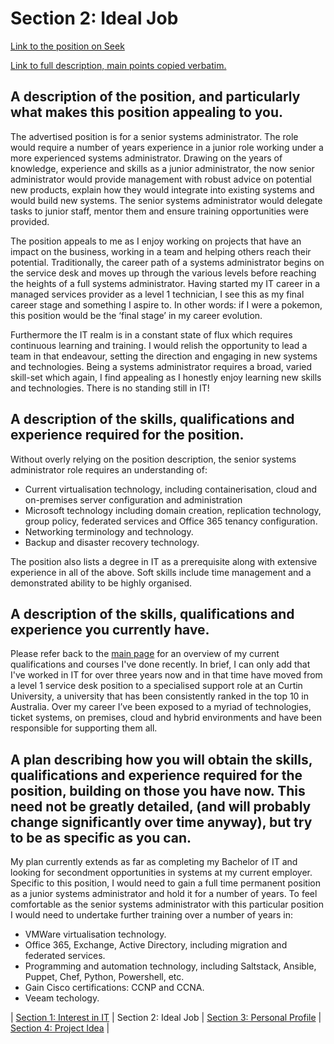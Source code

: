 # Section 2: Ideal Job
[Link to the position on Seek](https://www.seek.com.au/job/38512582?)

[Link to full description, main points copied verbatim.](./fulljob.html)

## A description of the position, and particularly what makes this position appealing to you.

The advertised position is for a senior systems administrator. The role would require a number of years experience in a junior role working under a more experienced systems administrator. Drawing on the years of knowledge, experience and skills as a junior administrator, the now senior administrator would provide management with robust advice on potential new products, explain how they would integrate into existing systems and would build new systems. The senior systems administrator would delegate tasks to junior staff, mentor them and ensure training opportunities were provided.

The position appeals to me as I enjoy working on projects that have an impact on the business, working in a team and helping others reach their potential. Traditionally, the career path of a systems administrator begins on the service desk and moves up through the various levels before reaching the heights of a full systems administrator. Having started my IT career in a managed services provider as a level 1 technician, I see this as my final career stage and something I aspire to. In other words: if I were a pokemon, this position would be the ‘final stage’ in my career evolution. 

Furthermore the IT realm is in a constant state of flux which requires continuous learning and training. I would relish the opportunity to lead a team in that endeavour, setting the direction and engaging in new systems and technologies. Being a systems administrator requires a broad, varied skill-set which again, I find appealing as I honestly enjoy learning new skills and technologies. There is no standing still in IT!

## A description of the skills, qualifications and experience required for the position.

Without overly relying on the position description, the senior systems administrator role requires an understanding of:
* Current virtualisation technology, including containerisation, cloud and on-premises server configuration and administration 
* Microsoft technology including domain creation, replication technology, group policy, federated services and Office 365 tenancy configuration.
* Networking terminology and technology.
* Backup and disaster recovery technology.

The position also lists a degree in IT as a prerequisite along with extensive experience in all of the above. Soft skills include time management and a demonstrated ability to be highly organised.

## A description of the skills, qualifications and experience you currently have.

Please refer back to the [main page](../index.html) for an overview of my current qualifications and courses I've done recently. In brief, I can only add that I've worked in IT for over three years now and in that time have moved from a level 1 service desk position to a specialised support role at an Curtin University, a university that has been consistently ranked in the top 10 in Australia. Over my career I’ve been exposed to a myriad of technologies, ticket systems, on premises, cloud and hybrid environments and have been responsible for supporting them all.

## A plan describing how you will obtain the skills, qualifications and experience required for the position, building on those you have now. This need not be greatly detailed, (and will probably change significantly over time anyway), but try to be as specific as you can.

My plan currently extends as far as completing my Bachelor of IT and looking for secondment opportunities in systems at my current employer.
Specific to this position, I would need to gain a full time permanent position as a junior systems administrator and hold it for a number of years. To feel comfortable as the senior systems administrator with this particular position I would need to undertake further training over a number of years in:
* VMWare virtualisation technology.
* Office 365, Exchange,  Active Directory, including migration and federated services.
* Programming and automation technology, including Saltstack, Ansible, Puppet, Chef, Python, Powershell, etc.
* Gain Cisco certifications: CCNP and CCNA.
* Veeam techology.

| [Section 1: Interest in IT](../section1/section1.html) | Section 2: Ideal Job | [Section 3: Personal Profile](../section3/section3.html) | [Section 4: Project Idea](../section4/section4.html) |

